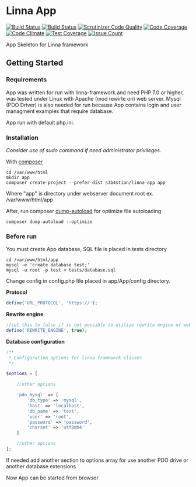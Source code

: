 # Linna App
[![Build Status](https://travis-ci.org/s3b4stian/linna-app.svg?branch=master)](https://travis-ci.org/s3b4stian/linna-app)
[![Build Status](https://scrutinizer-ci.com/g/s3b4stian/linna-app/badges/build.png?b=master)](https://scrutinizer-ci.com/g/s3b4stian/linna-app/build-status/master)
[![Scrutinizer Code Quality](https://scrutinizer-ci.com/g/s3b4stian/linna-app/badges/quality-score.png?b=master)](https://scrutinizer-ci.com/g/s3b4stian/linna-app/?branch=master)
[![Code Coverage](https://scrutinizer-ci.com/g/s3b4stian/linna-app/badges/coverage.png?b=master)](https://scrutinizer-ci.com/g/s3b4stian/linna-app/?branch=master)
[![Code Climate](https://codeclimate.com/github/s3b4stian/linna-app/badges/gpa.svg)](https://codeclimate.com/github/s3b4stian/linna-app)
[![Test Coverage](https://codeclimate.com/github/s3b4stian/linna-app/badges/coverage.svg)](https://codeclimate.com/github/s3b4stian/linna-app/coverage)
[![Issue Count](https://codeclimate.com/github/s3b4stian/linna-app/badges/issue_count.svg)](https://codeclimate.com/github/s3b4stian/linna-app)

App Skeleton for Linna framework

## Getting Started

### Requirements
App was written for run with linna-framework and need PHP 7.0 or higher, was tested under Linux with Apache (mod rewirte on) web server. Mysql (PDO Driver) is also needed for run because App contains login and user managment examples that require database.

App run with default php.ini.

### Installation
*Consider use of sudo command if need administrator privileges.*

With [composer](https://getcomposer.org/)
```
cd /var/www/html
mkdir app
composer create-project --prefer-dist s3b4stian/linna-app app
```
Where "app" is directory under webserver document root ex. /var/www/html/app

After, run composer [dump-autoload](https://getcomposer.org/doc/03-cli.md#dump-autoload) for optimize file autoloading
```
composer dump-autoload --optimize
```

### Before run
You must create App database, SQL file is placed in tests directory
```
cd /var/www/html/app
mysql -e 'create database test;'
mysql -u root -p test < tests/database.sql
```
Change config in config.php file placed in app/App/config directory.

**Protocol**
```php
define('URL_PROTOCOL', 'https://');
```
**Rewrite engine**
```php
//set this to false if is not possible to utilize rewrite engine of web server
define('REWRITE_ENGINE', true);
```
**Database configuration**
```php
/**
 * Configuration options for linna-framework classes
 */

$options = [

    //other options

    'pdo_mysql' => [
        'db_type' => 'mysql',
        'host' => 'localhost',
        'db_name' => 'test',
        'user' => 'root',
        'password' => 'password',
        'charset' => 'utf8mb4'
    ]

    //other options
];
```

If needed add another section to options array for use another PDO drive or another database extensions

Now App can be started from browser
